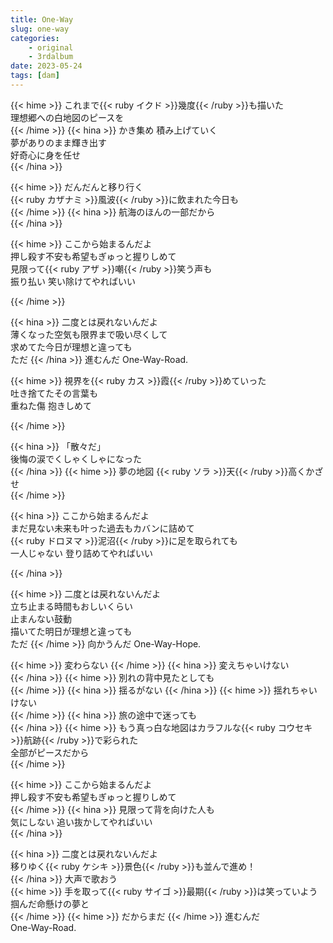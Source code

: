 ```yaml
---
title: One-Way
slug: one-way
categories:
    - original
    - 3rdalbum
date: 2023-05-24
tags: [dam]
---
```


{{< hime >}}
これまで{{< ruby イクド >}}幾度{{< /ruby >}}も描いた  
理想郷への白地図のピースを  
{{< /hime >}}
{{< hina >}}
かき集め 積み上げていく  
夢がありのまま輝き出す  
好奇心に身を任せ  
{{< /hina >}}

{{< hime >}}
だんだんと移り行く  
{{< ruby カザナミ >}}風波{{< /ruby >}}に飲まれた今日も  
{{< /hime >}}
{{< hina >}}
航海のほんの一部だから  
{{< /hina >}}

{{< hime >}}
ここから始まるんだよ  
押し殺す不安も希望もぎゅっと握りしめて  
見限って{{< ruby アザ >}}嘲{{< /ruby >}}笑う声も  
振り払い 笑い除けてやればいい  

{{< /hime >}}

{{< hina >}}
二度とは戻れないんだよ  
薄くなった空気も限界まで吸い尽くして  
求めてた今日が理想と違っても  
ただ
{{< /hina >}}
進むんだ One-Way-Road.  

{{< hime >}}
視界を{{< ruby カス >}}霞{{< /ruby >}}めていった  
吐き捨てたその言葉も  
重ねた傷 抱きしめて  

{{< /hime >}}

{{< hina >}}
「散々だ」  
後悔の涙でくしゃくしゃになった  
{{< /hina >}}
{{< hime >}}
夢の地図 {{< ruby ソラ >}}天{{< /ruby >}}高くかざせ  
{{< /hime >}}

{{< hina >}}
ここから始まるんだよ  
まだ見ない未来も叶った過去もカバンに詰めて  
{{< ruby ドロヌマ >}}泥沼{{< /ruby >}}に足を取られても  
一人じゃない 登り詰めてやればいい  

{{< /hina >}}

{{< hime >}}
二度とは戻れないんだよ  
立ち止まる時間もおしいくらい  
止まんない鼓動  
描いてた明日が理想と違っても  
ただ
{{< /hime >}}
向かうんだ One-Way-Hope.  

{{< hime >}}
変わらない 
{{< /hime >}}
{{< hina >}}
変えちゃいけない  
{{< /hina >}}
{{< hime >}}
別れの背中見たとしても  
{{< /hime >}}
{{< hina >}}
揺るがない 
{{< /hina >}}
{{< hime >}}
揺れちゃいけない  
{{< /hime >}}
{{< hina >}}
旅の途中で迷っても  
{{< /hina >}}
{{< hime >}}
もう真っ白な地図はカラフルな{{< ruby コウセキ >}}航跡{{< /ruby >}}で彩られた  
全部がピースだから  
{{< /hime >}}

{{< hime >}}
ここから始まるんだよ  
押し殺す不安も希望もぎゅっと握りしめて  
{{< /hime >}}
{{< hina >}}
見限って背を向けた人も  
気にしない 追い抜かしてやればいい  
{{< /hina >}}

{{< hina >}}
二度とは戻れないんだよ  
移りゆく{{< ruby ケシキ >}}景色{{< /ruby >}}も並んで進め！  
{{< /hina >}}
大声で歌おう  
{{< hime >}}
手を取って{{< ruby サイゴ >}}最期{{< /ruby >}}は笑っていよう  
掴んだ命懸けの夢と  
{{< /hime >}}
{{< hime >}}
だからまだ
{{< /hime >}}
進むんだ  
One-Way-Road.  